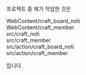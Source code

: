 프로젝트 중 제가 작업한 것은<br>

WebContent/craft_board_noti<br>
WebContent/craft_member<br>
src/craft_noti<br>
src/craft_member<br>
src/action/craft_board_noti<br>
src/action/craft_member<br>

입니다.
